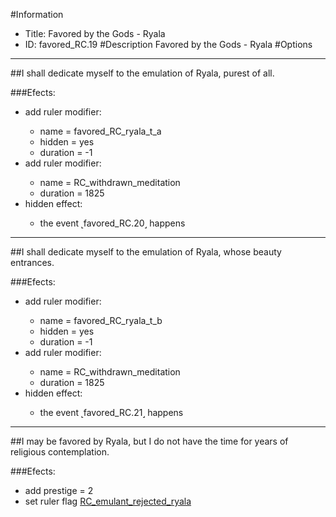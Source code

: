 #Information
 - Title: Favored by the Gods - Ryala
 - ID: favored_RC.19
#Description
Favored by the Gods - Ryala
#Options

___
##I shall dedicate myself to the emulation of Ryala, purest of all.

###Efects:<ul><li>add ruler modifier:</li><ul><li>name = favored_RC_ryala_t_a</li><li>hidden = yes</li><li>duration = -1</li></ul><li>add ruler modifier:</li><ul><li>name = RC_withdrawn_meditation</li><li>duration = 1825</li></ul><li>hidden effect:</li><ul><li>the event ˻favored_RC.20˼ happens</li></ul></ul>

___
##I shall dedicate myself to the emulation of Ryala, whose beauty entrances.

###Efects:<ul><li>add ruler modifier:</li><ul><li>name = favored_RC_ryala_t_b</li><li>hidden = yes</li><li>duration = -1</li></ul><li>add ruler modifier:</li><ul><li>name = RC_withdrawn_meditation</li><li>duration = 1825</li></ul><li>hidden effect:</li><ul><li>the event ˻favored_RC.21˼ happens</li></ul></ul>

___
##I may be favored by Ryala, but I do not have the time for years of religious contemplation.

###Efects:<ul><li>add prestige = 2</li><li>set ruler flag [RC_emulant_rejected_ryala](../flags/rc_emulant_rejected_ryala.md)</li></ul>
